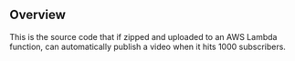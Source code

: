 ## Overview

This is the source code that if zipped and uploaded to an AWS Lambda function, can automatically publish a video when it hits 1000 subscribers.
